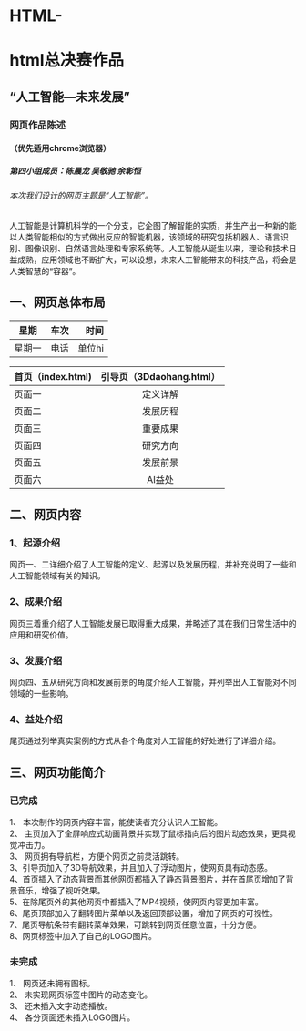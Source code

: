 # HTML-
  html总决赛作品
===
“人工智能—未来发展”
---
### 网页作品陈述<br>
#### （优先适用chrome浏览器）<br>
##### 第四小组成员：陈晨龙 吴敬驰 余彰恒<br>
###### 本次我们设计的网页主题是“人工智能”。<br>
人工智能是计算机科学的一个分支，它企图了解智能的实质，并生产出一种新的能以人类智能相似的方式做出反应的智能机器，该领域的研究包括机器人、语言识别、图像识别、自然语言处理和专家系统等。人工智能从诞生以来，理论和技术日益成熟，应用领域也不断扩大，可以设想，未来人工智能带来的科技产品，将会是人类智慧的“容器”。
## 一、网页总体布局

 | 星期    | 车次   | 时间   |
 | ------- |:-------:| ------:|
 | 星期一   | 电话   | 单位hi   |
 
 
 | 首页（index.html)   |引导页（3Ddaohang.html） 
 | -----|:-------:|
 | 页面一   |定义详解   |
 | 页面二   |发展历程   |
 | 页面三   |重要成果   |
 | 页面四   |研究方向   |
 | 页面五   |发展前景   |
 | 页面六   |AI益处    |

 
 
 
 
 
 
 
 
 
 
 
 
 
 
 
 
## 二、网页内容<br>
### 1、起源介绍<br>
  网页一、二详细介绍了人工智能的定义、起源以及发展历程，并补充说明了一些和人工智能领域有关的知识。<br>
### 2、成果介绍<br>
  网页三着重介绍了人工智能发展已取得重大成果，并略述了其在我们日常生活中的应用和研究价值。<br>
### 3、发展介绍<br>
  网页四、五从研究方向和发展前景的角度介绍人工智能，并列举出人工智能对不同领域的一些影响。<br>
### 4、益处介绍<br>
  尾页通过列举真实案例的方式从各个角度对人工智能的好处进行了详细介绍。<br>
## 三、网页功能简介<br>
### 已完成<br>
1、	本次制作的网页内容丰富，能使读者充分认识人工智能。<br>
2、	主页加入了全屏响应式动画背景并实现了鼠标指向后的图片动态效果，更具视觉冲击力。<br>
3、	网页拥有导航栏，方便个网页之前灵活跳转。<br>
3、引导页加入了3D导航效果，并且加入了浮动图片，使网页具有动态感。<br>
4、首页插入了动态背景而其他网页都插入了静态背景图片，并在首尾页增加了背景音乐，增强了视听效果。<br>
5、在除尾页外的其他网页中都插入了MP4视频，使网页内容更加丰富。<br>
6、尾页顶部加入了翻转图片菜单以及返回顶部设置，增加了网页的可视性。<br>
7、尾页导航条带有翻转菜单效果，可跳转到网页任意位置，十分方便。<br>
8、网页标签中加入了自己的LOGO图片。<br>
### 未完成
1、	网页还未拥有图标。<br>
2、	未实现网页标签中图片的动态变化。<br>
3、	还未插入文字动态播放。<br>
4、	各分页面还未插入LOGO图片。<br>

